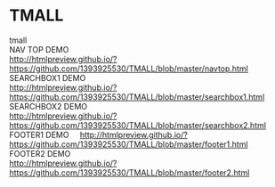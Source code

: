 # TMALL
tmall    
NAV TOP DEMO    
http://htmlpreview.github.io/?https://github.com/1393925530/TMALL/blob/master/navtop.html    
SEARCHBOX1 DEMO    
http://htmlpreview.github.io/?https://github.com/1393925530/TMALL/blob/master/searchbox1.html    
SEARCHBOX2 DEMO    
http://htmlpreview.github.io/?https://github.com/1393925530/TMALL/blob/master/searchbox2.html    
FOOTER1 DEMO    
http://htmlpreview.github.io/?https://github.com/1393925530/TMALL/blob/master/footer1.html    
FOOTER2 DEMO    
http://htmlpreview.github.io/?https://github.com/1393925530/TMALL/blob/master/footer2.html    
